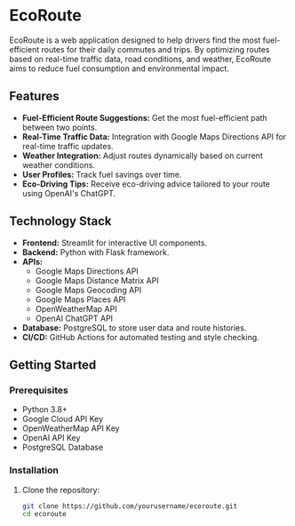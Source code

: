 # EcoRoute

EcoRoute is a web application designed to help drivers find the most fuel-efficient routes for their daily commutes and trips. By optimizing routes based on real-time traffic data, road conditions, and weather, EcoRoute aims to reduce fuel consumption and environmental impact.

## Features

- **Fuel-Efficient Route Suggestions:** Get the most fuel-efficient path between two points.
- **Real-Time Traffic Data:** Integration with Google Maps Directions API for real-time traffic updates.
- **Weather Integration:** Adjust routes dynamically based on current weather conditions.
- **User Profiles:** Track fuel savings over time.
- **Eco-Driving Tips:** Receive eco-driving advice tailored to your route using OpenAI's ChatGPT.

## Technology Stack

- **Frontend:** Streamlit for interactive UI components.
- **Backend:** Python with Flask framework.
- **APIs:**
  - Google Maps Directions API
  - Google Maps Distance Matrix API
  - Google Maps Geocoding API
  - Google Maps Places API
  - OpenWeatherMap API
  - OpenAI ChatGPT API
- **Database:** PostgreSQL to store user data and route histories.
- **CI/CD:** GitHub Actions for automated testing and style checking.

## Getting Started

### Prerequisites

- Python 3.8+
- Google Cloud API Key
- OpenWeatherMap API Key
- OpenAI API Key
- PostgreSQL Database

### Installation

1. Clone the repository:
   ```sh
   git clone https://github.com/yourusername/ecoroute.git
   cd ecoroute
